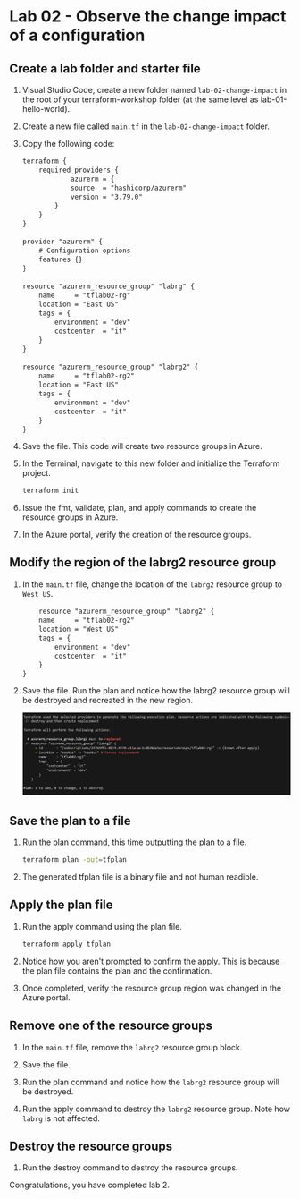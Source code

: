 # Lab 02 - Observe the change impact of a configuration

## Create a lab folder and starter file

1. Visual Studio Code, create a new folder named `lab-02-change-impact` in the root of your terraform-workshop folder (at the same level as lab-01-hello-world).

2. Create a new file called `main.tf` in the `lab-02-change-impact` folder.

3. Copy the following code:

    ```hcl
    terraform {
        required_providers {
                azurerm = {
                source  = "hashicorp/azurerm"
                version = "3.79.0"
            }
        }
    }

    provider "azurerm" {
        # Configuration options
        features {}
    }

    resource "azurerm_resource_group" "labrg" {
        name     = "tflab02-rg"
        location = "East US"
        tags = {
            environment = "dev"
            costcenter  = "it"
        }
    }

    resource "azurerm_resource_group" "labrg2" {
        name     = "tflab02-rg2"
        location = "East US"
        tags = {
            environment = "dev"
            costcenter  = "it"
        }
    }
    ```

4. Save the file. This code will create two resource groups in Azure.

5. In the Terminal, navigate to this new folder and initialize the Terraform project.

    ```bash
    terraform init
    ```

6. Issue the fmt, validate, plan, and apply commands to create the resource groups in Azure.

7. In the Azure portal, verify the creation of the resource groups.

## Modify the region of the labrg2 resource group

1. In the `main.tf` file, change the location of the `labrg2` resource group to `West US`.

    ```hcl
        resource "azurerm_resource_group" "labrg2" {
        name     = "tflab02-rg2"
        location = "West US"
        tags = {
            environment = "dev"
            costcenter  = "it"
        }
    }
    ```

2. Save the file. Run the plan and notice how the labrg2 resource group will be destroyed and recreated in the new region.

   ![Output indicating the resource must be recreated to implement this configuration change.](media/lab-02-recreation-rg.png)

## Save the plan to a file

1. Run the plan command, this time outputting the plan to a file.

    ```bash
    terraform plan -out=tfplan
    ```

2. The generated tfplan file is a binary file and not human readible.

## Apply the plan file

1. Run the apply command using the plan file.

    ```bash
    terraform apply tfplan
    ```

2. Notice how you aren't prompted to confirm the apply. This is because the plan file contains the plan and the confirmation.

3. Once completed, verify the resource group region was changed in the Azure portal.

## Remove one of the resource groups

1. In the `main.tf` file, remove the `labrg2` resource group block.

2. Save the file.

3. Run the plan command and notice how the `labrg2` resource group will be destroyed.

4. Run the apply command to destroy the `labrg2` resource group. Note how `labrg` is not affected.

## Destroy the resource groups

1. Run the destroy command to destroy the resource groups.

Congratulations, you have completed lab 2.
